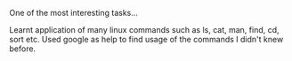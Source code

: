 One of the most interesting tasks...

Learnt application of many linux commands such as ls, cat, man, find, cd, sort etc.
Used google as help to find usage of the commands I didn't knew before.
